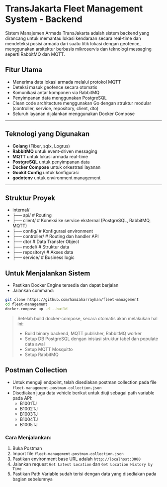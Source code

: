 # TransJakarta Fleet Management System - Backend

Sistem Manajemen Armada TransJakarta adalah sistem backend yang dirancang untuk memantau lokasi kendaraan secara real-time dan mendeteksi posisi armada dari suatu titik lokasi dengan geofence, menggunakan arsitektur berbasis mikroservis dan teknologi messaging seperti RabbitMQ dan MQTT.

## Fitur Utama

- Menerima data lokasi armada melalui protokol MQTT
- Deteksi masuk geofence secara otomatis
- Komunikasi antar komponen via RabbitMQ
- Penyimpanan data menggunakan PostgreSQL
- Clean code architecture menggunakan Go dengan struktur modular (controller, service, repository, client, dto)
- Seluruh layanan dijalankan menggunakan Docker Compose

---

## Teknologi yang Digunakan

- **Golang** (Fiber, sqlx, Logrus)
- **RabbitMQ** untuk event-driven messaging
- **MQTT** untuk lokasi armada real-time
- **PostgreSQL** untuk penyimpanan data
- **Docker Compose** untuk orkestrasi layanan
- **Gookit Config** untuk konfigurasi
- **godotenv** untuk environment management

---

## Struktur Proyek
- internal/
- ├── api/ # Routing
- ├── client/ # Koneksi ke service eksternal (PostgreSQL, RabbitMQ, MQTT)
- ├── config/ # Konfigurasi environment
- ├── controller/ # Routing dan handler API
- ├── dto/ # Data Transfer Object
- ├── model/ # Struktur data
- ├── repository/ # Akses data
- ├── service/ # Business logic

## Untuk Menjalankan Sistem
- Pastikan Docker Engine tersedia dan dapat berjalan
- Jalankan command:
```bash
git clone https://github.com/hamzaharrayhan/fleet-management
cd fleet-management
docker-compose up -d --build
```

> Setelah build docker-compose, secara otomatis akan melakukan hal ini:
> - Build binary backend, MQTT publisher, RabbitMQ worker
> - Setup DB PostgreSQL dengan inisiasi struktur tabel dan populate data awal
> - Setup MQTT Mosquitto
> - Setup RabbitMQ

## Postman Collection

- Untuk menguji endpoint, telah disediakan postman collection pada file `fleet-management-postman-collection.json`
- Disediakan juga data vehicle berikut untuk diuji sebagai path variable pada API:
    - B1001TJ
    - B1002TJ
    - B1003TJ
    - B1004TJ
    - B1005TJ

### Cara Menjalankan:
1. Buka Postman
2. Import file `fleet-management-postman-collection.json`
3. Pastikan environment base URL adalah `http://localhost:3000`
4. Jalankan request `Get Latest Location` dan `Get Location History by Time`
5. Pastikan Path Variable sudah terisi dengan data yang disediakan pada bagian sebelumnya
